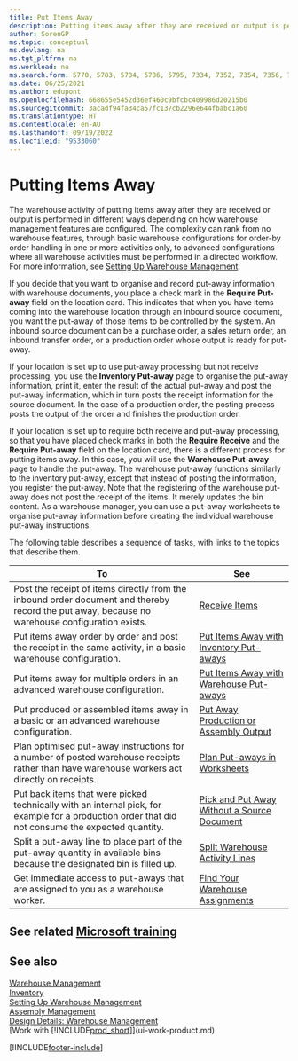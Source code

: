 ```yaml
---
title: Put Items Away
description: Putting items away after they are received or output is performed in different ways depending on how warehouse management features are configured.
author: SorenGP
ms.topic: conceptual
ms.devlang: na
ms.tgt_pltfrm: na
ms.workload: na
ms.search.form: 5770, 5783, 5784, 5786, 5795, 7334, 7352, 7354, 7356, 7375, 7379, 7390, 7394, 7396, 9312, 9315, 9343
ms.date: 06/25/2021
ms.author: edupont
ms.openlocfilehash: 668655e5452d36ef460c9bfcbc409986d20215b0
ms.sourcegitcommit: 3acadf94fa34ca57fc137cb2296e644fbabc1a60
ms.translationtype: HT
ms.contentlocale: en-AU
ms.lasthandoff: 09/19/2022
ms.locfileid: "9533060"
---
```

# <a name="putting-items-away"></a>Putting Items Away

The warehouse activity of putting items away after they are received or output is performed in different ways depending on how warehouse management features are configured. The complexity can rank from no warehouse features, through basic warehouse configurations for order-by order handling in one or more activities only, to advanced configurations where all warehouse activities must be performed in a directed workflow. For more information, see [Setting Up Warehouse Management](warehouse-setup-warehouse.md).

If you decide that you want to organise and record put-away information with warehouse documents, you place a check mark in the **Require Put-away** field on the location card. This indicates that when you have items coming into the warehouse location through an inbound source document, you want the put-away of those items to be controlled by the system. An inbound source document can be a purchase order, a sales return order, an inbound transfer order, or a production order whose output is ready for put-away.  

If your location is set up to use put-away processing but not receive processing, you use the **Inventory Put-away** page to organise the put-away information, print it, enter the result of the actual put-away and post the put-away information, which in turn posts the receipt information for the source document. In the case of a production order, the posting process posts the output of the order and finishes the production order.

If your location is set up to require both receive and put-away processing, so that you have placed check marks in both the **Require Receive** and the **Require Put-away** field on the location card, there is a different process for putting items away. In this case, you will use the **Warehouse Put-away** page to handle the put-away. The warehouse put-away functions similarly to the inventory put-away, except that instead of posting the information, you register the put-away. Note that the registering of the warehouse put-away does not post the receipt of the items. It merely updates the bin content. As a warehouse manager, you can use a put-away worksheets to organise put-away information before creating the individual warehouse put-away instructions.

The following table describes a sequence of tasks, with links to the topics that describe them.  

|**To**|**See**|  
|------------|-------------|  
|Post the receipt of items directly from the inbound order document and thereby record the put away, because no warehouse configuration exists.|[Receive Items](warehouse-how-receive-items.md)|  
|Put items away order by order and post the receipt in the same activity, in a basic warehouse configuration.|[Put Items Away with Inventory Put-aways](warehouse-how-to-put-items-away-with-inventory-put-aways.md)|  
|Put items away for multiple orders in an advanced warehouse configuration.|[Put Items Away with Warehouse Put-aways](warehouse-how-to-put-items-away-with-warehouse-put-aways.md)|  
|Put produced or assembled items away in a basic or an advanced warehouse configuration.|[Put Away Production or Assembly Output](warehouse-how-to-put-away-production-output.md)|
|Plan optimised put-away instructions for a number of posted warehouse receipts rather than have warehouse workers act directly on receipts.|[Plan Put-aways in Worksheets](warehouse-how-to-plan-put-aways-in-worksheets.md)|  
|Put back items that were picked technically with an internal pick, for example for a production order that did not consume the expected quantity.|[Pick and Put Away Without a Source Document](warehouse-how-to-create-put-aways-from-internal-put-aways.md)|
|Split a put-away line to place part of the put-away quantity in available bins because the designated bin is filled up.|[Split Warehouse Activity Lines](warehouse-how-to-split-warehouse-activity-lines.md)|
|Get immediate access to put-aways that are assigned to you as a warehouse worker.|[Find Your Warehouse Assignments](warehouse-how-to-find-your-warehouse-assignments.md)|

## <a name="see-related-microsoft-training"></a>See related [Microsoft training](/training/modules/receive-put-away-items/)

## <a name="see-also"></a>See also

[Warehouse Management](warehouse-manage-warehouse.md)  
[Inventory](inventory-manage-inventory.md)  
[Setting Up Warehouse Management](warehouse-setup-warehouse.md)  
[Assembly Management](assembly-assemble-items.md)  
[Design Details: Warehouse Management](design-details-warehouse-management.md)  
[Work with [!INCLUDE[prod_short](includes/prod_short.md)]](ui-work-product.md)  


[!INCLUDE[footer-include](includes/footer-banner.md)]
